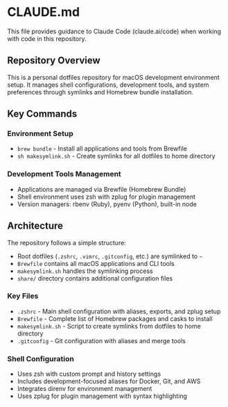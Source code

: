 # CLAUDE.md

This file provides guidance to Claude Code (claude.ai/code) when working with code in this repository.

## Repository Overview

This is a personal dotfiles repository for macOS development environment setup. It manages shell configurations, development tools, and system preferences through symlinks and Homebrew bundle installation.

## Key Commands

### Environment Setup
- `brew bundle` - Install all applications and tools from Brewfile
- `sh makesymlink.sh` - Create symlinks for all dotfiles to home directory

### Development Tools Management
- Applications are managed via Brewfile (Homebrew Bundle)
- Shell environment uses zsh with zplug for plugin management
- Version managers: rbenv (Ruby), pyenv (Python), built-in node

## Architecture

The repository follows a simple structure:
- Root dotfiles (`.zshrc`, `.vimrc`, `.gitconfig`, etc.) are symlinked to `~`
- `Brewfile` contains all macOS applications and CLI tools
- `makesymlink.sh` handles the symlinking process
- `share/` directory contains additional configuration files

### Key Files
- `.zshrc` - Main shell configuration with aliases, exports, and zplug setup
- `Brewfile` - Complete list of Homebrew packages and casks to install
- `makesymlink.sh` - Script to create symlinks from dotfiles to home directory
- `.gitconfig` - Git configuration with aliases and merge tools

### Shell Configuration
- Uses zsh with custom prompt and history settings
- Includes development-focused aliases for Docker, Git, and AWS
- Integrates direnv for environment management
- Uses zplug for plugin management with syntax highlighting